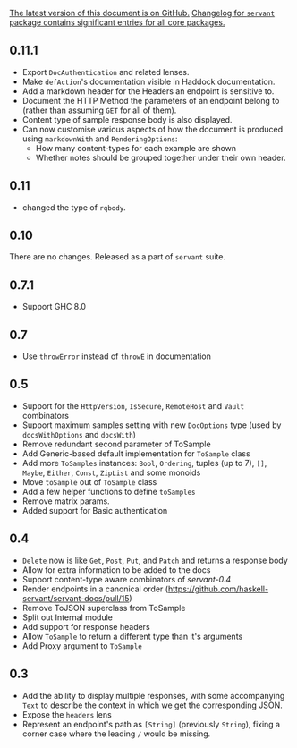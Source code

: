 [The latest version of this document is on GitHub.](https://github.com/haskell-servant/servant/blob/master/servant-docs/CHANGELOG.md)
[Changelog for `servant` package contains significant entries for all core packages.](https://github.com/haskell-servant/servant/blob/master/servant/CHANGELOG.md)

0.11.1
------

* Export `DocAuthentication` and related lenses.
* Make `defAction`'s documentation visible in Haddock documentation.
* Add a markdown header for the Headers an endpoint is sensitive to.
* Document the HTTP Method the parameters of an endpoint belong to
  (rather than assuming `GET` for all of them).
* Content type of sample response body is also displayed.
* Can now customise various aspects of how the document is produced
  using `markdownWith` and `RenderingOptions`:
    - How many content-types for each example are shown
    - Whether notes should be grouped together under their own header.

0.11
----

* changed the type of `rqbody`.

0.10
----

There are no changes. Released as a part of `servant` suite.

0.7.1
-----

* Support GHC 8.0

0.7
---

* Use `throwError` instead of `throwE` in documentation

0.5
----

* Support for the `HttpVersion`, `IsSecure`, `RemoteHost` and `Vault` combinators
* Support maximum samples setting with new `DocOptions` type (used by `docsWithOptions` and `docsWith`)
* Remove redundant second parameter of ToSample
* Add Generic-based default implementation for `ToSample` class
* Add more `ToSamples` instances: `Bool`, `Ordering`, tuples (up to 7), `[]`, `Maybe`, `Either`, `Const`, `ZipList` and some monoids
* Move `toSample` out of `ToSample` class
* Add a few helper functions to define `toSamples`
* Remove matrix params.
* Added support for Basic authentication

0.4
---
* `Delete` now is like `Get`, `Post`, `Put`, and `Patch` and returns a response body
* Allow for extra information to be added to the docs
* Support content-type aware combinators of *servant-0.4*
* Render endpoints in a canonical order (https://github.com/haskell-servant/servant-docs/pull/15)
* Remove ToJSON superclass from ToSample
* Split out Internal module
* Add support for response headers
* Allow `ToSample` to return a different type than it's arguments
* Add Proxy argument to `ToSample`

0.3
---

* Add the ability to display multiple responses, with some accompanying `Text` to describe the context in which we get the corresponding JSON.
* Expose the `headers` lens
* Represent an endpoint's path as `[String]` (previously `String`), fixing a corner case where the leading `/` would be missing.
